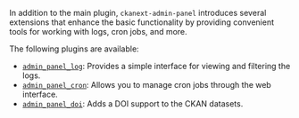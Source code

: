 In addition to the main plugin, `ckanext-admin-panel` introduces several extensions that enhance the basic functionality by providing convenient tools for working with logs, cron jobs, and more.

The following plugins are available:

- [`admin_panel_log`](./logging/index.md): Provides a simple interface for viewing and filtering the logs.
- [`admin_panel_cron`](./cron/index.md): Allows you to manage cron jobs through the web interface.
- [`admin_panel_doi`](./doi/index.md): Adds a DOI support to the CKAN datasets.
<!---  - [`admin_panel_support`](./features/support.md): Provides an interface for working with the support requests. -->
